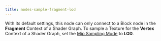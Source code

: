 ```yaml
---
title: nodes-sample-fragment-lod
---
```


With its default settings, this node can only connect to a Block node in the **Fragment** Context of a Shader Graph. To sample a Texture for the **Vertex** Context of a Shader Graph, set the [Mip Sampling Mode](#additional-node-settings) to **LOD**.
